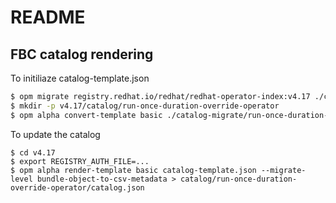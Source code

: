 # README

## FBC catalog rendering

To initiliaze catalog-template.json

```sh
$ opm migrate registry.redhat.io/redhat/redhat-operator-index:v4.17 ./catalog-migrate
$ mkdir -p v4.17/catalog/run-once-duration-override-operator
$ opm alpha convert-template basic ./catalog-migrate/run-once-duration-override-operator/catalog.json > v4.17/catalog-template.json
```

To update the catalog

```
$ cd v4.17
$ export REGISTRY_AUTH_FILE=...
$ opm alpha render-template basic catalog-template.json --migrate-level bundle-object-to-csv-metadata > catalog/run-once-duration-override-operator/catalog.json
```
